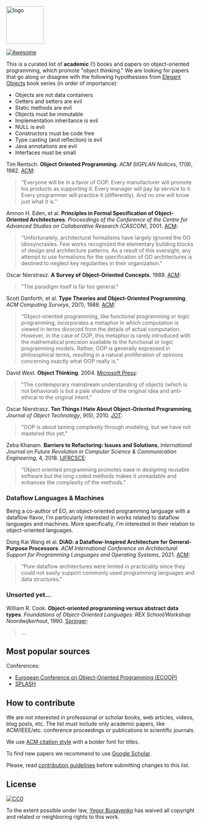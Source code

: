 <img alt="logo" src="https://www.objectionary.com/cactus.svg" height="100px" />

[![Awesome](https://cdn.rawgit.com/sindresorhus/awesome/d7305f38d29fed78fa85652e3a63e154dd8e8829/media/badge.svg)](https://github.com/sindresorhus/awesome)

This is a curated list of **academic** (!) books and papers on
object-oriented programming, which promote "object thinking."
We are looking for papers that go along or disagree with the following
hypothesises from [Elegant Objects](http://www.yegor256.com/elegant-objects.html)
book series (in order of importance):

  * Objects are not data containers
  * Getters and setters are evil
  * Static methods are evil
  * Objects must be immutable
  * Implementation inheritance is evil
  * NULL is evil
  * Constructors must be code free
  * Type casting (and reflection) is evil
  * Java annotations are evil
  * Interfaces must be small


Tim Rentsch.
**Object Oriented Programming**.
_ACM SIGPLAN Notices_, 17(9), 1982.
[ACM](https://dl.acm.org/doi/pdf/10.1145/947955.947961):
> "Everyone will be in a favor of OOP. Every manufacturer will promote his products as supporting it. Every manager will pay lip service to it. Every programmer will practice it (differently). And no one will know just what it is."

Amnon H. Eden, et al.
**Principles in Formal Specification of Object-Oriented Architectures**.
_Proceedings of the Conference of the Centre for Advanced Studies on Collaborative Research (CASCON)_, 2001.
[ACM](https://dl.acm.org/doi/10.5555/782096.782099):
> "Unfortunately, architectural formalisms have largely ignored the OO idiosyncrasies. Few works recognized the elementary building blocks of design and architecture patterns. As a result of this oversight, any attempt to use formalisms for the specification of OO architectures is destined to neglect key regularities in their organization."

Oscar Nierstrasz.
**A Survey of Object-Oriented Concepts**.
1989.
[ACM](https://dl.acm.org/doi/10.1145/63320.66468):
> "The paradigm itself is far too general."

Scott Danforth, et al.
**Type Theories and Object-Oriented Programming**.
_ACM Computing Surveys_, 20(1), 1988.
[ACM](https://dl.acm.org/doi/abs/10.1145/62058.62060):
> "Object-oriented programming, like functional programming or logic programming, incorporates a metaphor in which computation is viewed in terms divorced from the details of actual computation. However, in the case of OOP, this metaphor is rarely introduced with the mathematical precision available to the functional or logic programming models. Rather, OOP is generally expressed in philosophical terms, resulting in a natural proliferation of opinions concerning exactly what OOP really is."

David West.
**Object Thinking**.
2004.
[Microsoft Press](https://www.microsoftpressstore.com/store/object-thinking-9780735691308):
> "The contemporary mainstream understanding of objects (which is not behavioral) is but a pale shadow of the original idea and anti-ethical to the original intent."

Oscar Nierstrasz.
**Ten Things I Hate About Object-Oriented Programming**,
_Journal of Object Technology_, 9(5), 2010.
[JOT](https://blog.jot.fm/2010/08/26/ten-things-i-hate-about-object-oriented-programming/comment-page-2/):
> "OOP is about taming complexity through modeling, but we have not mastered this yet."

Zeba Khanam.
**Barriers to Refactoring: Issues and Solutions**,
_International Journal on Future Revolution in Computer Science \& Communication Engineering_, 4, 2018.
[IJFRCSCE](https://www.ijfrcsce.org/index.php/ijfrcsce/article/view/1202):
> "Object oriented programming promotes ease in designing reusable software but the long coded methods makes it unreadable and enhances the complexity of the methods."

### Dataflow Languages & Machines

Being a co-author of EO, an object-oriented programming language with a dataflow flavor,
I'm particularly interested in works related to dataflow languages and machines. More
specifically, I'm interested in their relation to object-oriented languages.

Dong Kai Wang et al.
**DiAG: a Dataflow-Inspired Architecture for General-Purpose Processors**.
_ACM International Conference on Architectural Support for Programming Languages and Operating Systems_, 2021.
[ACM](https://dl.acm.org/doi/abs/10.1145/3445814.3446703):
> "Pure dataflow architectures were limited in practicality since they could not easily support commonly used programming languages and data structures."

### Unsorted yet...

William R. Cook.
**Object-oriented programming versus abstract data types**.
_Foundations of Object-Oriented Languages: REX School/Workshop Noordwijkerhout_, 1990.
[Springer](https://link.springer.com/chapter/10.1007/BFb0019443):
> ...

## Most popular sources

Conferences:

  * [European Conference on Object-Oriented Programming (ECOOP)](http://www.ecoop.org/)
  * [SPLASH](https://www.splashcon.org/)

## How to contribute

We are not interested in professional or scholar
books, web articles, videos, blog posts, etc. The list must include
only academic papers, like ACM/IEEE/etc. conference proceedings or
publications in scientific journals.

We use [ACM citation style](http://www.acm.org/publications/authors/reference-formatting) with a bolder font for titles.

To find new papers we recommend to use
[Google Scholar](https://scholar.google.com.ua/schhp).

Please, read [contribution guidelines](https://github.com/sindresorhus/awesome/blob/master/contributing.md)
before submitting changes to this list.

## License

[![CC0](https://i.creativecommons.org/p/zero/1.0/88x31.png)](https://creativecommons.org/publicdomain/zero/1.0/)

To the extent possible under law, [Yegor Bugayenko](http://www.yegor256.com)
has waived all copyright and related or neighboring rights to this work.
